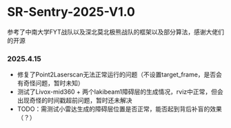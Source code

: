 # SR-Sentry-2025-V1.0

参考了中南大学FYT战队以及深北莫北极熊战队的框架以及部分算法，感谢大佬们的开源

### 2025.4.15
- 修复了Point2Laserscan无法正常运行的问题（不设置target_frame，是否会有奇怪问题，暂时未知）
- 测试了Livox-mid360 + 两个lakibeam1障碍层的生成情况，rviz中正常，但会出现奇怪的时间戳超前问题，暂时还未解决
- TODO：需测试小雷达生成的障碍层位置是否正常，能否起到背后补盲的效果（？）
